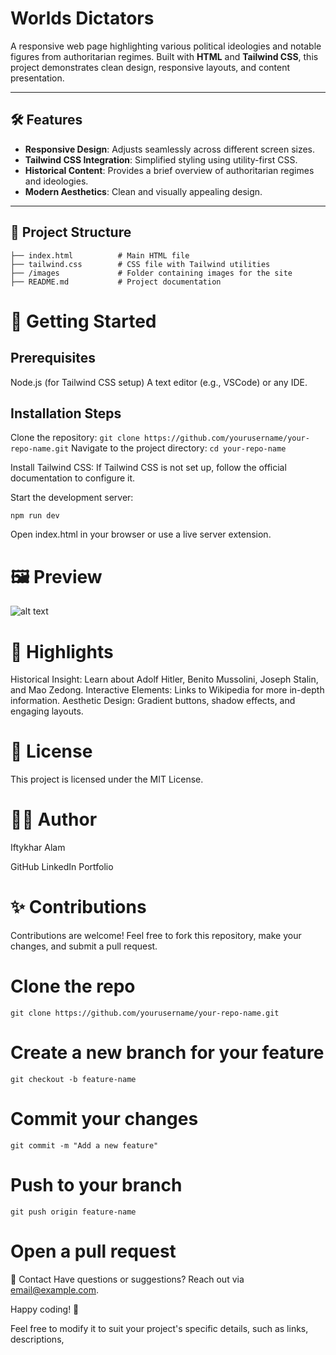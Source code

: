# Worlds Dictators

A responsive web page highlighting various political ideologies and notable figures from authoritarian regimes. Built with **HTML** and **Tailwind CSS**, this project demonstrates clean design, responsive layouts, and content presentation.

---

## 🛠️ Features

- **Responsive Design**: Adjusts seamlessly across different screen sizes.
- **Tailwind CSS Integration**: Simplified styling using utility-first CSS.
- **Historical Content**: Provides a brief overview of authoritarian regimes and ideologies.
- **Modern Aesthetics**: Clean and visually appealing design.

---

## 📂 Project Structure

````plaintext
├── index.html          # Main HTML file
├── tailwind.css        # CSS file with Tailwind utilities
├── /images             # Folder containing images for the site
├── README.md           # Project documentation
````

# 🚀 Getting Started
## Prerequisites
Node.js (for Tailwind CSS setup)
A text editor (e.g., VSCode) or any IDE.

## Installation Steps
Clone the repository:
````git clone https://github.com/yourusername/your-repo-name.git````
 Navigate to the project directory:
````cd your-repo-name````

Install Tailwind CSS: If Tailwind CSS is not set up, follow the official documentation to configure it.

 Start the development server:

````npm run dev````

Open index.html in your browser or use a live server extension.

# 🖼️ Preview
<!-- Include a screenshot of your project here to showcase the design. Example: -->
![alt text](image.png)


# 🌟 Highlights
Historical Insight: Learn about Adolf Hitler, Benito Mussolini, Joseph Stalin, and Mao Zedong.
Interactive Elements: Links to Wikipedia for more in-depth information.
Aesthetic Design: Gradient buttons, shadow effects, and engaging layouts.
# 📜 License
This project is licensed under the MIT License.

# 🙋‍♂️ Author
Iftykhar Alam

GitHub
LinkedIn
Portfolio
# ✨ Contributions
Contributions are welcome! Feel free to fork this repository, make your changes, and submit a pull request.


# Clone the repo
````git clone https://github.com/yourusername/your-repo-name.git````

# Create a new branch for your feature
````git checkout -b feature-name````

# Commit your changes
````git commit -m "Add a new feature"````

# Push to your branch
````git push origin feature-name````

# Open a pull request
📧 Contact
Have questions or suggestions?
Reach out via email@example.com.

Happy coding! 🎉


Feel free to modify it to suit your project's specific details, such as links, descriptions,